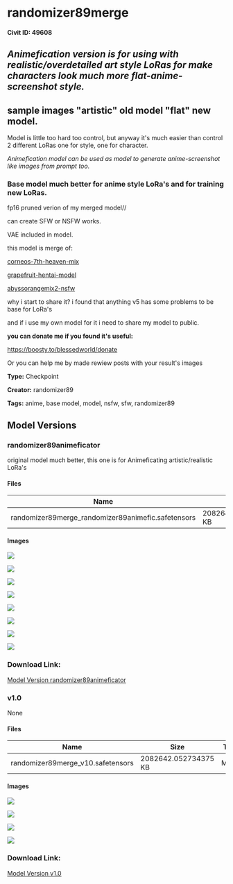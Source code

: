 # randomizer89merge

#### Civit ID: 49608

<h2><strong><em>Animefication version is for using with realistic/overdetailed art style LoRas for make characters look much more flat-anime-screenshot style.</em></strong></h2><h2>sample images "artistic" old model "flat" new model.</h2><p>Model is little too hard too control, but anyway it's much easier than control 2 different LoRas one for style, one for character.</p><p><em>Animefication model can be used as model to generate anime-screenshot like images from prompt too.</em></p><p></p><h3>Base model much better for anime style LoRa's and for training new LoRas.</h3><p></p><p></p><p>fp16 pruned verion of my merged model//</p><p>can create SFW or NSFW works.</p><p>VAE included in model.</p><p></p><p>this model is merge of:</p><p><a target="_blank" rel="ugc" href="https://civitai.com/models/4669/corneos-7th-heaven-mix">corneos-7th-heaven-mix</a></p><p><a target="_blank" rel="ugc" href="https://civitai.com/models/24383/grapefruit-hentai-model">grapefruit-hentai-model</a></p><p><a target="_blank" rel="ugc" href="https://civitai.com/models/4449/abyssorangemix2-nsfw">abyssorangemix2-nsfw</a></p><p></p><p>why i start to share it? i found that anything v5 has some problems to be base for LoRa's</p><p>and if i use my own model for it i need to share my model to public.</p><p></p><p></p><p><strong>you can donate me if you found it's useful:</strong></p><p><a target="_blank" rel="ugc" href="https://boosty.to/blessedworld/donate">https://boosty.to/blessedworld/donate</a></p><p>Or you can help me by made rewiew posts with your result's images</p>

**Type:** Checkpoint

**Creator:** randomizer89

**Tags:** anime, base model, model, nsfw, sfw, randomizer89

## Model Versions

### randomizer89animeficator

<p>original model much better, this one is for Animeficating artistic/realistic LoRa's</p>

#### Files

| Name | Size | Type | Format | Download Url | AutoV1 | AutoV2 | SHA256 | CRC32 | BLAKE3 |
| --- | --- | --- | --- | --- | --- | --- | --- | --- | --- |
| randomizer89merge_randomizer89animefic.safetensors | 2082642.022460938 KB | Model | SafeTensor | https://civitai.com/api/download/models/66531 | 89985A69 | 986A8469A4 | 986A8469A472CC942EC0A25616CFB79C10A83428140953DCBE204420C7614FF8 | 85A7295E | A4BEF930DBD618E5FA1EE343AFCB66C8E703481DA10203800480CC80EF4527DF |

#### Images

<p><img src="https://image.civitai.com/xG1nkqKTMzGDvpLrqFT7WA/cc3245b0-d2c4-4936-aabb-a4d0c08ba03b/width=450/738838.jpeg" /></p>

<p><img src="https://image.civitai.com/xG1nkqKTMzGDvpLrqFT7WA/992d71b4-aa46-4c79-b3ad-8d577328395c/width=450/738837.jpeg" /></p>

<p><img src="https://image.civitai.com/xG1nkqKTMzGDvpLrqFT7WA/a00439a7-b2e8-4e82-ab23-0804148212e0/width=450/738803.jpeg" /></p>

<p><img src="https://image.civitai.com/xG1nkqKTMzGDvpLrqFT7WA/bba67deb-840b-4f75-b0f4-cf722d46313a/width=450/738802.jpeg" /></p>

<p><img src="https://image.civitai.com/xG1nkqKTMzGDvpLrqFT7WA/159762be-7ac9-4f4f-a205-9a5546a5b5e7/width=450/738899.jpeg" /></p>

<p><img src="https://image.civitai.com/xG1nkqKTMzGDvpLrqFT7WA/958b4d2d-1961-464d-83c9-eeb19a6758f5/width=450/738898.jpeg" /></p>

<p><img src="https://image.civitai.com/xG1nkqKTMzGDvpLrqFT7WA/651b54ed-67a9-4d3a-87ed-8f71ea035ce1/width=450/738908.jpeg" /></p>

<p><img src="https://image.civitai.com/xG1nkqKTMzGDvpLrqFT7WA/c63b478c-173b-42c3-b41f-2cc2f8fe1470/width=450/738909.jpeg" /></p>

### Download Link:

[Model Version randomizer89animeficator](https://civitai.com/api/download/models/66531)

### v1.0

None

#### Files

| Name | Size | Type | Format | Download Url | AutoV1 | AutoV2 | SHA256 | CRC32 | BLAKE3 |
| --- | --- | --- | --- | --- | --- | --- | --- | --- | --- |
| randomizer89merge_v10.safetensors | 2082642.052734375 KB | Model | SafeTensor | https://civitai.com/api/download/models/54175 | BDD09831 | 09203EDEA5 | 09203EDEA528D7FF0277D52D5D240B16B1ECB290F7D4B975B040F5783E198D0F | 8E1FD891 | 1FFEF48D6074666092FBD84AC08D8CD502615A60C4955EA38FDB4178E6296201 |

#### Images

<p><img src="https://image.civitai.com/xG1nkqKTMzGDvpLrqFT7WA/1754dfca-3303-4c42-a3b5-eda198ed1a00/width=450/646732.jpeg" /></p>

<p><img src="https://image.civitai.com/xG1nkqKTMzGDvpLrqFT7WA/755ebff1-8b9a-40eb-4ebf-4ed756c16f00/width=450/585542.jpeg" /></p>

<p><img src="https://image.civitai.com/xG1nkqKTMzGDvpLrqFT7WA/1c27e68c-ad46-4200-1893-cd97f772c400/width=450/585541.jpeg" /></p>

<p><img src="https://image.civitai.com/xG1nkqKTMzGDvpLrqFT7WA/ff7a06e1-ea46-41b0-f5ff-448882abe400/width=450/585540.jpeg" /></p>

### Download Link:

[Model Version v1.0](https://civitai.com/api/download/models/54175)

